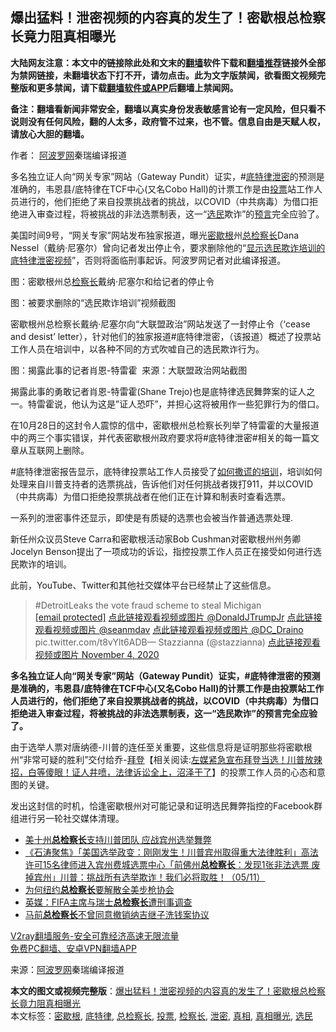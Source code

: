  <h2>爆出猛料！泄密视频的内容真的发生了！密歇根总检察长竟力阻真相曝光</h2> <p class="notice"><b>大陆网友注意：本文中的链接除此处和文末的<a href="https://github.com/bannedbook/fanqiang" >翻墙</a>软件下载和<a href="https://github.com/killgcd/justmysocks/blob/master/README.md">翻墙推荐</a>链接外全部为禁网链接，未翻墙状态下打不开，请勿点击。此为文字版禁闻，欲看图文视频完整版和更多禁闻，请下载<a href="https://github.com/bannedbook/fanqiang">翻墙软件或APP</a>后翻墙上禁闻网。</p><p>备注：翻墙看新闻非常安全，翻墙以真实身份发表敏感言论有一定风险，但只看不说则没有任何风险，翻的人太多，政府管不过来，也不管。信息自由是天赋人权，请放心大胆的翻墙。</b></p>  <div class="entry"> <p>作者： <span class='wp_keywordlink_affiliate'><a href="https://www.aboluowang.com/" title="阿波罗网" target="_blank">阿波罗网</a></span>秦瑞编译报道</p> <p id="summary">多名独立证人向“网关专家”网站（Gateway Pundit）证实，#<a href="https://www.bannedbook.org/bnews/tag/%e5%ba%95%e7%89%b9%e5%be%8b/" class="st_tag internal_tag" rel="tag" title="标签 底特律 下的日志">底特律</a><a href="https://www.bannedbook.org/bnews/tag/%E6%B3%84%E5%AF%86/" class="st_tag internal_tag" rel="tag" title="标签 泄密 下的日志">泄密</a>的预测是准确的，韦恩县/底特律在TCF中心(又名Cobo Hall)的计票工作是由<a href="https://www.bannedbook.org/bnews/tag/%E6%8A%95%E7%A5%A8/" class="st_tag internal_tag" rel="tag" title="标签 投票 下的日志">投票</a>站工作人员进行的，他们拒绝了来自投票挑战者的挑战，以COVID（中共病毒）为借口拒绝进入审查过程，将被挑战的非法选票制表，这一“<a href="https://www.bannedbook.org/bnews/tag/%E9%80%89%E6%B0%91/" class="st_tag internal_tag" rel="tag" title="标签 选民 下的日志">选民</a>欺诈”的<span class='wp_keywordlink'><a href="https://www.bannedbook.org/forum5/" title="预言玄学禁书下载" rel="nofollow">预言</a></span>完全应验了。</p> <p>美国时间9号，“网关专家”网站发布独家报道，曝光<a href="https://www.bannedbook.org/bnews/tag/%E5%AF%86%E6%AD%87%E6%A0%B9/" class="st_tag internal_tag" rel="tag" title="标签 密歇根 下的日志">密歇根</a>州<a href="https://www.bannedbook.org/bnews/tag/%E6%80%BB%E6%A3%80%E5%AF%9F%E9%95%BF/" class="st_tag internal_tag" rel="tag" title="标签 总检察长 下的日志">总检察长</a>Dana Nessel（戴纳·尼塞尔）曾向记者发出停止令，要求删除他的“<a href="https://www.bitchute.com/video/vzjWWJTXpXeO/">显示选民欺诈培训的底特律泄密视频</a>”，否则将面临刑事起诉。阿波罗网记者对此编译报道。</p> <p></p> <p>图：密歇根州总<a href="https://www.bannedbook.org/bnews/tag/%E6%A3%80%E5%AF%9F%E9%95%BF/" class="st_tag internal_tag" rel="tag" title="标签 检察长 下的日志">检察长</a>戴纳·尼塞尔和给记者的停止令</p>  <p></p> <p>图：被要求删除的“选民欺诈培训”视频截图</p> <p>密歇根州总检察长戴纳·尼塞尔向“大联盟政治”网站发送了一封停止令（‘cease and desist’ letter），针对他们的独家报道#底特律泄密，（该报道）概述了投票站工作人员在培训中，以各种不同的方式吹嘘自己的选民欺诈行为。</p> <p></p> <p>图：揭露此事的记者肖恩-特雷霍&nbsp; 来源：大联盟政治网站截图</p>  <p>揭露此事的勇敢记者肖恩-特雷霍(Shane Trejo)也是底特律选民舞弊案的证人之一。特雷霍说，他认为这是&#8221;证人恐吓&#8221;，并担心这将被用作一些犯罪行为的借口。</p> <p>在10月28日的这封令人震惊的信中，密歇根州总检察长列举了特雷霍的大量报道中的两三个事实错误，并代表密歇根州政府要求将#底特律泄密#相关的每一篇文章从互联网上删除。</p> <p></p> <p>#底特律泄密报告显示，底特律投票站工作人员接受了<a href="https://www.bitchute.com/video/vzjWWJTXpXeO/">如何撒谎的培训</a>，培训如何处理来自川普支持者的选票挑战，告诉他们对任何挑战者拨打911，并以COVID（中共病毒）为借口拒绝投票挑战者在他们正在计算和制表时查看选票。</p> <p>一系列的泄密事件还显示，即使是有质疑的选票也会被当作普通选票处理.</p>  <p>新任州众议员Steve Carra和密歇根活动家Bob Cushman对密歇根州州务卿Jocelyn Benson提出了一项成功的诉讼，指控投票工作人员正在接受如何进行选民欺诈的培训。</p> <p>此前，YouTube、Twitter和其他社交媒体平台已经禁止了这些信息。</p> <blockquote><p>#DetroitLeaks the vote fraud scheme to steal Michigan <a href="/cdn-cgi/l/email-protection" data-cfemail="ceefefefefefef8ebcabafa28aa1a0afa2aa9abcbba3be">[email&#160;protected]</a> <a href="https://twitter.com/DonaldJTrumpJr?ref_src=twsrc%5Etfw">点此链接观看视频或图片 @DonaldJTrumpJr</a> <a href="https://twitter.com/seanmdav?ref_src=twsrc%5Etfw">点此链接观看视频或图片 @seanmdav</a> <a href="https://twitter.com/DC_Draino?ref_src=twsrc%5Etfw">点此链接观看视频或图片 @DC_Draino</a> pic.twitter.com/t8vYlt6ADB— Stazzianna (@stazzianna) <a href="https://twitter.com/stazzianna/status/1324105670325538816?ref_src=twsrc%5Etfw">点此链接观看视频或图片 November 4, 2020</a></p></blockquote> <p><strong>多名独立证人向“网关专家”网站（Gateway Pundit）证实，#底特律泄密的预测是准确的，韦恩县/底特律在TCF中心(又名Cobo Hall)的计票工作是由投票站工作人员进行的，他们拒绝了来自投票挑战者的挑战，以COVID（中共病毒）为借口拒绝进入审查过程，将被挑战的非法选票制表，这一“选民欺诈”的预言完全应验了。</strong></p> <p>由于选举人票对唐纳德-川普的连任至关重要，这些信息将是证明那些将密歇根州“非常可疑的胜利”交付给乔-<span class='wp_keywordlink'><a href="https://www.bannedbook.org/bnews/comments/20201018/1415809.html" title="“硬盘门”再爆：拿中共华信10％股的“大人物”正是拜登" target="_blank">拜登</a></span>【相关阅读:<a href='https://www.bannedbook.org/bnews/bannedvideo/20201108/1427782.html' target='_blank'>左媒紧急宣布拜登当选！川普放辣招，白等傻眼！证人井喷，法律诉讼全上，沼泽干了</a>】的投票工作人员的心态和意图的关键。</p>  <p>发出这封信的时机，恰逢密歇根州对可能记录和证明选民舞弊指控的Facebook群组进行另一轮社交媒体清理。</p> <ul class='op-related-articles' title='相关阅读'> <li><a href='https://www.bannedbook.org/bnews/bannedvideo/20201110/1428640.html' target='_blank'>美十州<b>总检察长</b>支持川普团队 应战宾州选举舞弊</a></li> <li><a href='https://www.bannedbook.org/bnews/bannedvideo/20201106/1426522.html' target='_blank'>《石涛聚焦》「美国选举政变：刚刚发生！川普宾州取得重大法律胜利」高法许可15名律师进入宾州费城选票中心「前佛州<b>总检察长</b>：发现1张非法选票 废掉宾州」川普：挑战所有选举欺诈！我们必将取胜！（05/11）</a></li> <li><a href='https://www.bannedbook.org/bnews/ssgc/20200822/1384139.html' target='_blank'>为何纽约<b>总检察长</b>要解散全美步枪协会</a></li> <li><a href='https://www.bannedbook.org/bnews/baitai/20200705/1356096.html' target='_blank'>英媒：FIFA主席与瑞士<b>总检察长</b>遭刑事调查</a></li> <li><a href='https://www.bannedbook.org/bnews/baitai/20200518/1330506.html' target='_blank'>马前<b>总检察长</b>不曾同意撤销纳吉继子洗钱案协议</a></li> </ul> <p class="texttj"> <a href="https://www.bannedbook.org/forum23/topic22702.html" target="_blank">V2ray翻墙服务-安全可靠经济高速无限流量</a><br/> <a href="https://github.com/bannedbook/fanqiang/wiki/%E7%A6%81%E9%97%BB%E7%BD%91%E5%AE%89%E5%8D%93%E7%BF%BB%E5%A2%99%E6%96%B0%E9%97%BBAPP" target="_blank">免费PC翻墙、安卓VPN翻墙APP</a></p><p> 来源：<a href="https://www.aboluowang.com/2020/1110/1521738.html" target="_blank">阿波罗网</a>秦瑞编译报道 </p><a name='sharetosocial'></a>       <div><b>本文的图文或视频完整版</b>：<a href='https://www.bannedbook.org/bnews/topimagenews/20201110/1428731.html'>爆出猛料！泄密视频的内容真的发生了！密歇根总检察长竟力阻真相曝光</a></div>  </div><!--END ENTRY--> <div class="postfooter"> <div>本文标签：<a href="https://www.bannedbook.org/bnews/tag/%E5%AF%86%E6%AD%87%E6%A0%B9/" rel="tag">密歇根</a>, <a href="https://www.bannedbook.org/bnews/tag/%e5%ba%95%e7%89%b9%e5%be%8b/" rel="tag">底特律</a>, <a href="https://www.bannedbook.org/bnews/tag/%E6%80%BB%E6%A3%80%E5%AF%9F%E9%95%BF/" rel="tag">总检察长</a>, <a href="https://www.bannedbook.org/bnews/tag/%E6%8A%95%E7%A5%A8/" rel="tag">投票</a>, <a href="https://www.bannedbook.org/bnews/tag/%E6%A3%80%E5%AF%9F%E9%95%BF/" rel="tag">检察长</a>, <a href="https://www.bannedbook.org/bnews/tag/%E6%B3%84%E5%AF%86/" rel="tag">泄密</a>, <a href="https://www.bannedbook.org/bnews/tag/%e7%9c%9f%e7%9b%b8/" rel="tag">真相</a>, <a href="https://www.bannedbook.org/bnews/tag/%E7%9C%9F%E7%9B%B8%E6%9B%9D%E5%85%89/" rel="tag">真相曝光</a>, <a href="https://www.bannedbook.org/bnews/tag/%E9%80%89%E6%B0%91/" rel="tag">选民</a></div>  </div><!--END POSTFOOTER--> 